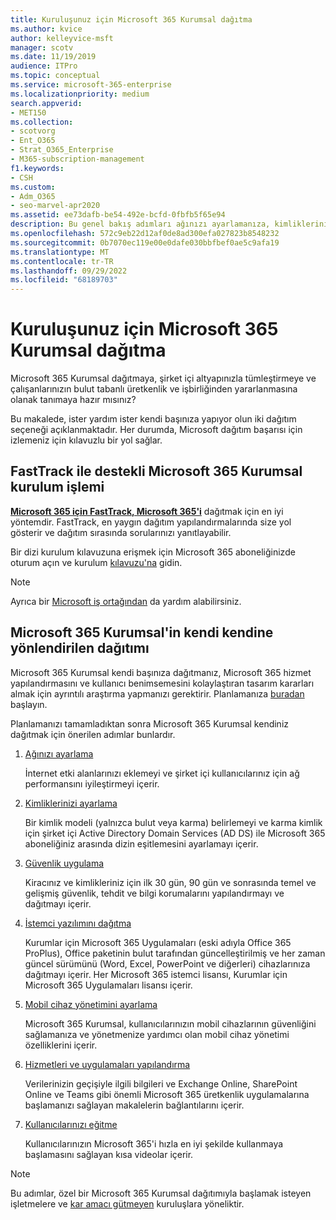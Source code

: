 ```yaml
---
title: Kuruluşunuz için Microsoft 365 Kurumsal dağıtma
ms.author: kvice
author: kelleyvice-msft
manager: scotv
ms.date: 11/19/2019
audience: ITPro
ms.topic: conceptual
ms.service: microsoft-365-enterprise
ms.localizationpriority: medium
search.appverid:
- MET150
ms.collection:
- scotvorg
- Ent_O365
- Strat_O365_Enterprise
- M365-subscription-management
f1.keywords:
- CSH
ms.custom:
- Adm_O365
- seo-marvel-apr2020
ms.assetid: ee73dafb-be54-492e-bcfd-0fbfb5f65e94
description: Bu genel bakış adımları ağınızı ayarlamanıza, kimliklerinizi oluşturmanıza, Microsoft 365 Uygulamaları dağıtmanıza ve verilerinizi geçirmenize yardımcı olmak için tasarlanmıştır.
ms.openlocfilehash: 572c9eb22d12af0de8ad300efa027823b8548232
ms.sourcegitcommit: 0b7070ec119e00e0dafe030bbfbef0ae5c9afa19
ms.translationtype: MT
ms.contentlocale: tr-TR
ms.lasthandoff: 09/29/2022
ms.locfileid: "68189703"
---
```

# <a name="deploy-microsoft-365-enterprise-for-your-organization"></a>Kuruluşunuz için Microsoft 365 Kurumsal dağıtma

Microsoft 365 Kurumsal dağıtmaya, şirket içi altyapınızla tümleştirmeye ve çalışanlarınızın bulut tabanlı üretkenlik ve işbirliğinden yararlanmasına olanak tanımaya hazır mısınız?

Bu makalede, ister yardım ister kendi başınıza yapıyor olun iki dağıtım seçeneği açıklanmaktadır. Her durumda, Microsoft dağıtım başarısı için izlemeniz için kılavuzlu bir yol sağlar.

## <a name="guided-microsoft-365-enterprise-setup-process-with-fasttrack"></a>FastTrack ile destekli Microsoft 365 Kurumsal kurulum işlemi

**[Microsoft 365 için FastTrack, Microsoft 365'i](https://www.microsoft.com/fasttrack/microsoft-365)** dağıtmak için en iyi yöntemdir. FastTrack, en yaygın dağıtım yapılandırmalarında size yol gösterir ve dağıtım sırasında sorularınızı yanıtlayabilir. 

Bir dizi kurulum kılavuzuna erişmek için Microsoft 365 aboneliğinizde oturum açın ve kurulum [kılavuzu'na](https://aka.ms/o365fasttrack) gidin.

>[!Note]
>Ayrıca bir [Microsoft iş ortağından](https://www.microsoft.com/solution-providers/home) da yardım alabilirsiniz.
>

## <a name="do-it-yourself-guided-deployment-of-microsoft-365-enterprise"></a>Microsoft 365 Kurumsal'in kendi kendine yönlendirilen dağıtımı

Microsoft 365 Kurumsal kendi başınıza dağıtmanız, Microsoft 365 hizmet yapılandırmasını ve kullanıcı benimsemesini kolaylaştıran tasarım kararları almak için ayrıntılı araştırma yapmanızı gerektirir. Planlamanıza [buradan](get-your-organization-ready-for-office-365.md) başlayın.

Planlamanızı tamamladıktan sonra Microsoft 365 Kurumsal kendiniz dağıtmak için önerilen adımlar bunlardır.

1. [Ağınızı ayarlama](set-up-network-for-microsoft-365.md)

   İnternet etki alanlarınızı eklemeyi ve şirket içi kullanıcılarınız için ağ performansını iyileştirmeyi içerir.
 
2. [Kimliklerinizi ayarlama](protect-your-global-administrator-accounts.md)

   Bir kimlik modeli (yalnızca bulut veya karma) belirlemeyi ve karma kimlik için şirket içi Active Directory Domain Services (AD DS) ile Microsoft 365 aboneliğiniz arasında dizin eşitlemesini ayarlamayı içerir.

3. [Güvenlik uygulama](/office365/securitycompliance/security-roadmap)

   Kiracınız ve kimlikleriniz için ilk 30 gün, 90 gün ve sonrasında temel ve gelişmiş güvenlik, tehdit ve bilgi korumalarını yapılandırmayı ve dağıtmayı içerir.
 
4. [İstemci yazılımını dağıtma](/DeployOffice/deployment-guide-microsoft-365-apps)

   Kurumlar için Microsoft 365 Uygulamaları (eski adıyla Office 365 ProPlus), Office paketinin bulut tarafından güncelleştirilmiş ve her zaman güncel sürümünü (Word, Excel, PowerPoint ve diğerleri) cihazlarınıza dağıtmayı içerir. Her Microsoft 365 istemci lisansı, Kurumlar için Microsoft 365 Uygulamaları lisansı içerir.
 
5. [Mobil cihaz yönetimini ayarlama](https://support.office.com/article/set-up-mobile-device-management-mdm-in-office-365-dd892318-bc44-4eb1-af00-9db5430be3cd)

   Microsoft 365 Kurumsal, kullanıcılarınızın mobil cihazlarının güvenliğini sağlamanıza ve yönetmenize yardımcı olan mobil cihaz yönetimi özelliklerini içerir.
 
6. [Hizmetleri ve uygulamaları yapılandırma](configure-services-and-applications.md)

   Verilerinizin geçişiyle ilgili bilgileri ve Exchange Online, SharePoint Online ve Teams gibi önemli Microsoft 365 üretkenlik uygulamalarına başlamanızı sağlayan makalelerin bağlantılarını içerir.
 
7. [Kullanıcılarınızı eğitme](/office365/admin/admin-overview/get-started-with-office-365#training-resources-for-your-users)

   Kullanıcılarınızın Microsoft 365'i hızla en iyi şekilde kullanmaya başlamasını sağlayan kısa videolar içerir.
 

>[!Note]
>Bu adımlar, özel bir Microsoft 365 Kurumsal dağıtımıyla başlamak isteyen işletmelere ve [kar amacı gütmeyen](https://go.microsoft.com/fwlink/?LinkId=627221) kuruluşlara yöneliktir. 
>